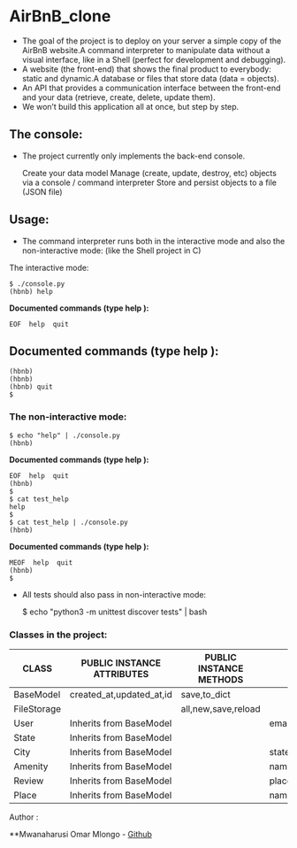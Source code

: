# AirBnB_clone


- The goal of the project is to deploy on your server a simple copy of the AirBnB website.A command interpreter to manipulate data without a visual interface, like in a Shell (perfect for development and debugging).
- A website (the front-end) that shows the final product to everybody: static and dynamic.A database or files that store data (data = objects).
- An API that provides a communication interface between the front-end and your data (retrieve, create, delete, update them).
- We won’t build this application all at once, but step by step.
</div>

## The console:

- The project currently only implements the back-end console.

    Create your data model
    Manage (create, update, destroy, etc) objects via a console / command interpreter
    Store and persist objects to a file (JSON file)

## Usage:

- The command interpreter runs both in the interactive mode  and also  the non-interactive mode: (like the Shell project in C)

The interactive mode:

    $ ./console.py
    (hbnb) help


**Documented commands (type help <topic>):**


    EOF  help  quit

## Documented commands (type help <topic>):

    (hbnb) 
    (hbnb) 
    (hbnb) quit
    $


### The non-interactive mode:

    $ echo "help" | ./console.py
    (hbnb)

**Documented commands (type help <topic>):**

    EOF  help  quit
    (hbnb) 
    $
    $ cat test_help
    help
    $
    $ cat test_help | ./console.py
    (hbnb)

**Documented commands (type help <topic>):**

    MEOF  help  quit
    (hbnb) 
    $

- All tests should also pass in non-interactive mode: 

    $ echo "python3 -m unittest discover tests" | bash

### Classes in the project:

| CLASS          | PUBLIC INSTANCE ATTRIBUTES | PUBLIC INSTANCE METHODS |PUBLIC CLASS ATTRIBUTES | PRIVATE CLASS ATTRIBUTES |
| ---------------| -------------------------- | ----------------------- |----------------------- | -----------------------  |
| BaseModel      | created_at,updated_at,id   | save,to_dict            |                        |                          |
| FileStorage    |                            | all,new,save,reload     |                        | objects                  |
| User           | Inherits from BaseModel    |               |email,password,first_namelast_name|                          |
| State          | Inherits from BaseModel    |                         |                        |                          | 
| City           | Inherits from BaseModel    |                         | state_id               |                          |
| Amenity        | Inherits from BaseModel    |                         | name                   |                          |
| Review         | Inherits from BaseModel    |                         | place_id,user_id,text  |                          |
| Place          | Inherits from BaseModel    |                         |name,description,number_rooms,number_bathrooms,max_guest,price_by_night,latitude,longitude,amenity_ids |


Author :

**Mwanaharusi Omar Mlongo - [Github](https://github.com/mwanaharusi40) 

